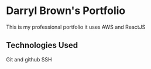 # Darryl Brown's Portfolio
This is my professional portfolio it uses AWS and ReactJS

## Technologies Used

Git and github
SSH
